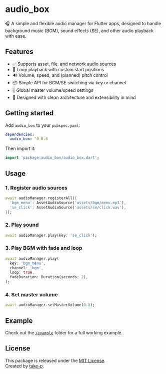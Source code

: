 # audio_box

🎧 A simple and flexible audio manager for Flutter apps, designed to handle background music (BGM), sound effects (SE), and other audio playback with ease.

## Features

- ✅ Supports asset, file, and network audio sources
- 🔁 Loop playback with custom start positions
- 🔊 Volume, speed, and (planned) pitch control
- 📦 Simple API for BGM/SE switching via key or channel
- 🎚️ Global master volume/speed settings
- 🚀 Designed with clean architecture and extensibility in mind

## Getting started

Add `audio_box` to your `pubspec.yaml`:

```yaml
dependencies:
  audio_box: ^0.0.8
```

Then import it:

```dart
import 'package:audio_box/audio_box.dart';
```

## Usage

### 1. Register audio sources

```dart
await audioManager.registerAll({
  'bgm_menu': AssetAudioSource('assets/bgm/menu.mp3'),
  'se_click': AssetAudioSource('assets/se/click.wav'),
});
```

### 2. Play sound

```dart
await audioManager.play(key: 'se_click');
```

### 3. Play BGM with fade and loop

```dart
await audioManager.play(
  key: 'bgm_menu',
  channel: 'bgm',
  loop: true,
  fadeDuration: Duration(seconds: 2),
);
```

### 4. Set master volume

```dart
await audioManager.setMasterVolume(0.8);
```

## Example

Check out the [`/example`](example) folder for a full working example.

## License

This package is released under the [MIT License](LICENSE).  
Created by [take-p](https://github.com/take-p).